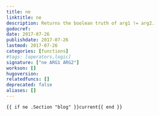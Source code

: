 ```yaml
---
title: ne
linktitle: ne
description: Returns the boolean truth of arg1 != arg2.
godocref:
date: 2017-07-26
publishdate: 2017-07-26
lastmod: 2017-07-26
categories: [functions]
#tags: [operators,logic]
signature: ["ne ARG1 ARG2"]
workson: []
hugoversion:
relatedfuncs: []
deprecated: false
aliases: []
---
```



```
{{ if ne .Section "blog" }}current{{ end }}
```
